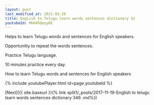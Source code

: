 ```yaml
---
layout: post
last_modified_at: 2021-03-29
title: English to Telugu learn words sentences dictionary 42 
youtubeId: MkH45QeyyDE
---
```

 
 
Helps to learn Telugu words and sentences for English speakers.

Opportunitiy to repeat the words sentences. 

Practice Telugu language. 
 
10 minutes practice every day. 
 
How to learn Telugu words and sentences for English speakers 
 
{% include youtubePlayer.html id=page.youtubeId %}
 
 
[Next]({{ site.baseurl }}{% link  split1/_posts/2017-11-19-English to telugu learn words sentences dictionary 346 .md%})
 
